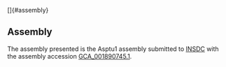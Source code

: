 []{#assembly}

Assembly
--------

The assembly presented is the Asptu1 assembly submitted to
[INSDC](http://www.insdc.org) with the assembly accession
[GCA\_001890745.1](http://www.ebi.ac.uk/ena/data/view/GCA_001890745.1).
